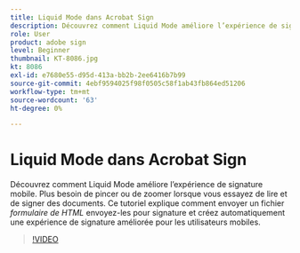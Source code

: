 ```yaml
---
title: Liquid Mode dans Acrobat Sign
description: Découvrez comment Liquid Mode améliore l’expérience de signature mobile
role: User
product: adobe sign
level: Beginner
thumbnail: KT-8086.jpg
kt: 8086
exl-id: e7680e55-d95d-413a-bb2b-2ee6416b7b99
source-git-commit: 4ebf9594025f98f0505c58f1ab43fb864ed51206
workflow-type: tm+mt
source-wordcount: '63'
ht-degree: 0%

---
```


# Liquid Mode dans Acrobat Sign

Découvrez comment Liquid Mode améliore l’expérience de signature mobile. Plus besoin de pincer ou de zoomer lorsque vous essayez de lire et de signer des documents. Ce tutoriel explique comment envoyer un fichier _formulaire de HTML_ envoyez-les pour signature et créez automatiquement une expérience de signature améliorée pour les utilisateurs mobiles.

>[!VIDEO](https://video.tv.adobe.com/v/333803?quality=12&learn=on&hidetitle=true)

